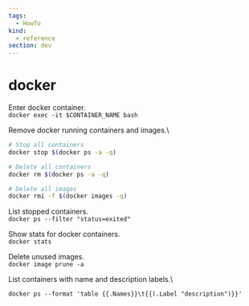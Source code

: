 ```yaml
---
tags:
  - HowTo
kind:
  - reference
section: dev
---
```

# docker

Enter docker container.\
`docker exec -it $CONTAINER_NAME bash`

Remove docker running containers and images.\
```bash
# Stop all containers
docker stop $(docker ps -a -q)

# Delete all containers
docker rm $(docker ps -a -q)

# Delete all images
docker rmi -f $(docker images -q)
```

List stopped containers.\
`docker ps --filter "status=exited"`

Show stats for docker containers.\
`docker stats`

Delete unused images.\
`docker image prune -a`

List containers with name and description labels.\
```
docker ps --format 'table {{.Names}}\t{{(.Label "description")}}'
```